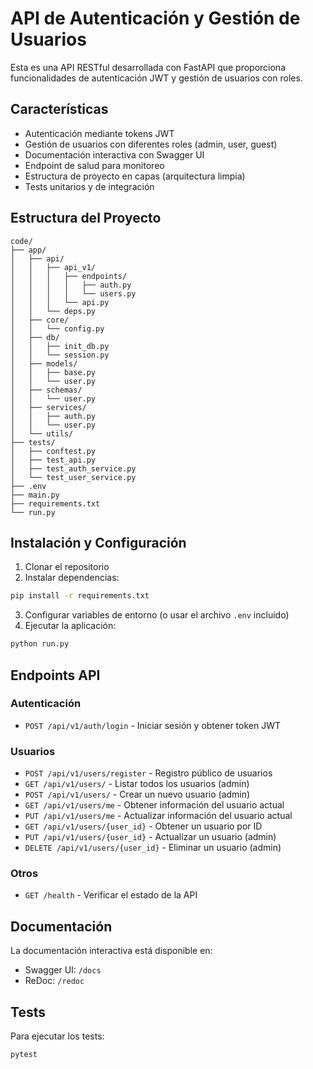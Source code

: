 # API de Autenticación y Gestión de Usuarios

Esta es una API RESTful desarrollada con FastAPI que proporciona funcionalidades de autenticación JWT y gestión de usuarios con roles.

## Características

- Autenticación mediante tokens JWT
- Gestión de usuarios con diferentes roles (admin, user, guest)
- Documentación interactiva con Swagger UI
- Endpoint de salud para monitoreo
- Estructura de proyecto en capas (arquitectura limpia)
- Tests unitarios y de integración

## Estructura del Proyecto

```
code/
├── app/
│   ├── api/
│   │   ├── api_v1/
│   │   │   ├── endpoints/
│   │   │   │   ├── auth.py
│   │   │   │   └── users.py
│   │   │   └── api.py
│   │   └── deps.py
│   ├── core/
│   │   └── config.py
│   ├── db/
│   │   ├── init_db.py
│   │   └── session.py
│   ├── models/
│   │   ├── base.py
│   │   └── user.py
│   ├── schemas/
│   │   └── user.py
│   ├── services/
│   │   ├── auth.py
│   │   └── user.py
│   └── utils/
├── tests/
│   ├── conftest.py
│   ├── test_api.py
│   ├── test_auth_service.py
│   └── test_user_service.py
├── .env
├── main.py
├── requirements.txt
└── run.py
```

## Instalación y Configuración

1. Clonar el repositorio
2. Instalar dependencias:

```bash
pip install -r requirements.txt
```

3. Configurar variables de entorno (o usar el archivo `.env` incluido)
4. Ejecutar la aplicación:

```bash
python run.py
```

## Endpoints API

### Autenticación

- `POST /api/v1/auth/login` - Iniciar sesión y obtener token JWT

### Usuarios

- `POST /api/v1/users/register` - Registro público de usuarios
- `GET /api/v1/users/` - Listar todos los usuarios (admin)
- `POST /api/v1/users/` - Crear un nuevo usuario (admin)
- `GET /api/v1/users/me` - Obtener información del usuario actual
- `PUT /api/v1/users/me` - Actualizar información del usuario actual
- `GET /api/v1/users/{user_id}` - Obtener un usuario por ID
- `PUT /api/v1/users/{user_id}` - Actualizar un usuario (admin)
- `DELETE /api/v1/users/{user_id}` - Eliminar un usuario (admin)

### Otros

- `GET /health` - Verificar el estado de la API

## Documentación

La documentación interactiva está disponible en:

- Swagger UI: `/docs`
- ReDoc: `/redoc`

## Tests

Para ejecutar los tests:

```bash
pytest
```
